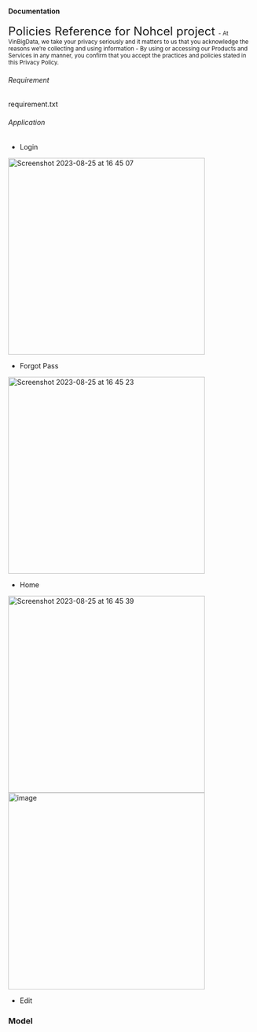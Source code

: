 <h4> Documentation </h4>

<span style="font-size: 24px;">Policies Reference for Nohcel project </span>
  <small> - At VinBigData, we take your privacy seriously and it matters to us that you acknowledge the reasons we’re collecting and using information </small>
  <small> - By using or accessing our Products and Services in any manner, you confirm that you accept the practices and policies stated in this Privacy Policy. </small>

<h6> Requirement </h6>
    requirement.txt

<h6> Application </h6>

- Login

<img width="400" alt="Screenshot 2023-08-25 at 16 45 07" src="https://github.com/DatMinhLeChon/NOHCEL_Qt/assets/93373784/40247891-79d7-4793-8497-8055cd06cf2a">


- Forgot Pass

<img width="400" alt="Screenshot 2023-08-25 at 16 45 23" src="https://github.com/DatMinhLeChon/NOHCEL_Qt/assets/93373784/8dd23960-45de-44d1-ad64-8b46dce2e0d8">


- Home

<img width="400" alt="Screenshot 2023-08-25 at 16 45 39" src="https://github.com/DatMinhLeChon/NOHCEL_Qt/assets/93373784/0b65e1b9-3c6f-4303-a585-84f7851e8100">

<img width="400" alt="image" src="https://github.com/DatMinhLeChon/NOHCEL_Qt/assets/93373784/1e8604be-a361-4faa-9da0-cd047a3c2287">

- Edit



### Model

